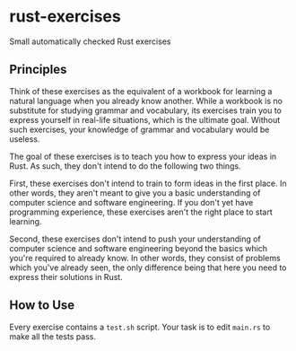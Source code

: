 # rust-exercises
Small automatically checked Rust exercises

## Principles

Think of these exercises as the equivalent of a workbook for learning a natural language when you already know another.
While a workbook is no substitute for studying grammar and vocabulary, its exercises train you to express yourself in
real-life situations, which is the ultimate goal. Without such exercises, your knowledge of grammar and vocabulary would
be useless.

The goal of these exercises is to teach you how to express your ideas in Rust. As such, they don't intend to do the
following two things.

First, these exercises don't intend to train to form ideas in the first place. In other words, they aren't meant to give
you a basic understanding of computer science and software engineering. If you don't yet have programming experience,
these exercises aren't the right place to start learning.

Second, these exercises don't intend to push your understanding of computer science and software engineering beyond the
basics which you're required to already know. In other words, they consist of problems which you've already seen, the
only difference being that here you need to express their solutions in Rust.

## How to Use

Every exercise contains a `test.sh` script. Your task is to edit `main.rs` to make all the tests pass.
